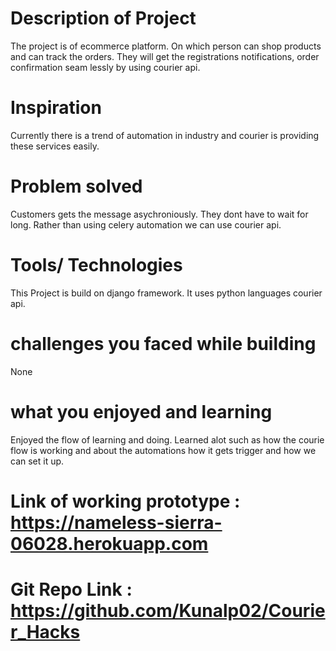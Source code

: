 # Description of Project
The project is of ecommerce platform. On which person can shop products and can track the orders. They will get the registrations notifications, order confirmation seam
lessly by using courier api.


# Inspiration 
Currently there is a trend of automation in industry and courier is providing these services easily.



# Problem solved 
Customers gets the message asychroniously. They dont have to wait for long. Rather than using celery automation we can use courier api.


# Tools/ Technologies 
This Project is build on django framework. It uses python languages courier api.


# challenges you faced while building
None



# what you enjoyed and learning
Enjoyed the flow of learning and doing. Learned alot such as how the courie flow is working and about the automations how it gets trigger and how we can set it up.


# Link of working prototype : https://nameless-sierra-06028.herokuapp.com


# Git Repo Link : https://github.com/Kunalp02/Courier_Hacks